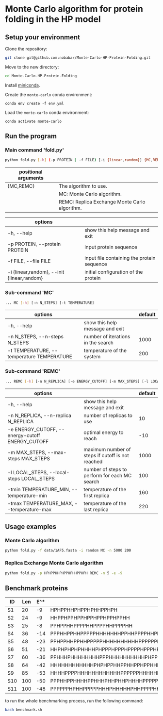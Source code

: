 # Monte Carlo algorithm for protein folding in the HP model

## Setup your environment

Clone the repository:

```bash
git clone git@github.com:nobabar/Monte-Carlo-HP-Protein-Folding.git
```

Move to the new directory:

```bash
cd Monte-Carlo-HP-Protein-Folding
```

Install [miniconda](https://docs.conda.io/en/latest/miniconda.html).

Create the `monte-carlo` conda environment:

```
conda env create -f env.yml
```

Load the `monte-carlo` conda environment:

```
conda activate monte-carlo
```

## Run the program

### Main command 'fold.py'

```bash
python fold.py [-h] (-p PROTEIN | -f FILE) [-i {linear,random}] {MC,REMC} ...
```

| positional arguments |                                               |
| -------------------- | --------------------------------------------- |
| {MC,REMC}            | The algorithm to use.                         |
|                      | MC: Monte Carlo algorithm.                    |
|                      | REMC: Replica Exchange Monte Carlo algorithm. |

| options                                    |                                            |
| ------------------------------------------ | ------------------------------------------ |
| -h, --help                                 | show this help message and exit            |
| -p PROTEIN, --protein PROTEIN              | input protein sequence                     |
| -f FILE, --file FILE                       | input file containing the protein sequence |
| -i {linear,random}, --init {linear,random} | initial configuration of the protein       |

### Sub-command 'MC'

```bash
... MC [-h] [-n N_STEPS] [-t TEMPERATURE]
```

| options                                   |                                    | default |
| ----------------------------------------- | ---------------------------------- | ------- |
| -h, --help                                | show this help message and exit    |         |
| -n N_STEPS, --n-steps N_STEPS             | number of iterations in the search | 1000    |
| -t TEMPERATURE, --temperature TEMPERATURE | temperature of the system          | 200     |

### Sub-command 'REMC'

```bash
... REMC [-h] [-n N_REPLICA] [-e ENERGY_CUTOFF] [-m MAX_STEPS] [-l LOCAL_STEPS] [-tmin TEMPERATURE_MIN] [-tmax TEMPERATURE_MAX]
```

| options                                         |                                                  | default |
| ----------------------------------------------- | ------------------------------------------------ | ------- |
| -h, --help                                      | show this help message and exit                  |         |
| -n N_REPLICA, --n-replica N_REPLICA             | number of replicas to use                        | 10      |
| -e ENERGY_CUTOFF, --energy-cutoff ENERGY_CUTOFF | optimal energy to reach                          | -10     |
| -m MAX_STEPS, --max-steps MAX_STEPS             | maximum number of steps if cutoff is not reached | 1000    |
| -l LOCAL_STEPS, --local-steps LOCAL_STEPS       | number of steps to perform for each MC search    | 100     |
| -tmin TEMPERATURE_MIN, --temperature-min        | temperature of the first replica                 | 160     |
| -tmax TEMPERATURE_MAX, --temperature-max        | temperature of the last replica                  | 220     |

## Usage examples

### Monte Carlo algorithm

```bash
python fold.py -f data/1AF5.fasta -i random MC -n 5000 200
```

### Replica Exchange Monte Carlo algorithm

```bash
python fold.py -p HPHPPHHPHPPHPHHPPHPH REMC -n 5 -e -9
```

## Benchmark proteins

| ID  | Len | E^\* | Protein Sequence                                                                                     |
| --- | --- | ---- | ---------------------------------------------------------------------------------------------------- |
| S1  | 20  | -9   | HPHPPHHPHPPHPHHPPHPH                                                                                 |
| S2  | 24  | -9   | HHPPHPPHPPHPPHPPHPPHPPHH                                                                             |
| S3  | 25  | -8   | PPHPPHHPPPPHHPPPPHHPPPPHH                                                                            |
| S4  | 36  | -14  | PPPHHPPHHPPPPPHHHHHHHPPHHPPPPHHPPHPP                                                                 |
| S5  | 48  | -23  | PPHPPHHPPHHPPPPPHHHHHHHHHHPPPPPPPPHHPPHHHPPHHHHH                                                     |
| S6  | 51  | -21  | HHPHPHPHPHHHHPHPPPHPPPHPPPPHPPPHPPPHPHPHHHHHPHPHPHH                                                  |
| S7  | 60  | -36  | PPHHHPHHHHHHHHPPPHHHHHHHHHHPHPPPHHHHHHHHHHHHPPPPHHHHHHPHHPHP                                         |
| S8  | 64  | -42  | HHHHHHHHHHHHPHPHPPHHPPHHPPHPPHHPPHHPPHPPHHPPHHPPHPHPHHHHHHHHHHHH                                     |
| S9  | 85  | -53  | HHHHPPPPHHHHHHHHHHHHPPPPPPHHHHHHHHHHHHPPPHHHHHHHHHHHHPPPHHHHHHHHHHHHPPPHPPHHPPHHPPHPH                |
| S10 | 100 | -50  | PPPHHPPHHHHPPHHHPHHPHHPHHHHPPPPPPPPHHHHHHPPHHHHHHPPPPPPPPPHPHHPHHHHHHHHHHHPPHHHPHHPHPPHPHHHPPPPPPHHH |
| S11 | 100 | -48  | PPPPPPHPHHPPPPPHHHPHHHHHPHHPPPPHHPPHHPHHHHHPHHHHHHHHHHPHHPHHHHHHHPPPPPPPPPPPHHHHHHHPPHPHHHPPPPPPHPHH |

to run the whole benchmarking process, run the following command:

```bash
bash benchmark.sh
```
